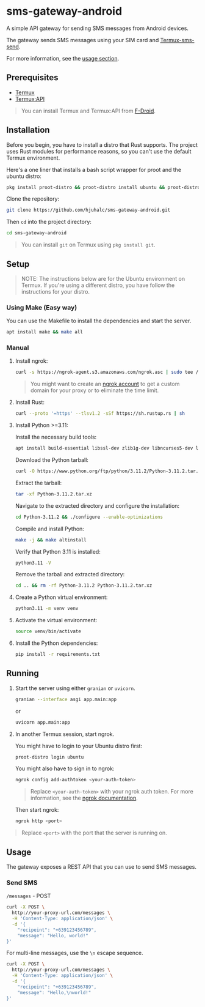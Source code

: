 # sms-gateway-android

A simple API gateway for sending SMS messages from Android devices.

The gateway sends SMS messages using your SIM card and [Termux-sms-send](https://wiki.termux.com/wiki/Termux-sms-send).

For more information, see the [usage section](#usage).

## Prerequisites

- [Termux](https://termux.com/)
- [Termux:API](https://wiki.termux.com/wiki/Termux:API)

> You can install Termux and Termux:API from [F-Droid](https://f-droid.org/en/).

## Installation

Before you begin, you have to install a distro that Rust supports. The project uses Rust modules for performance reasons, so you can't use the default Termux environment.

Here's a one liner that installs a bash script wrapper for proot and the ubuntu distro: 

```sh
pkg install proot-distro && proot-distro install ubuntu && proot-distro login ubuntu
```

Clone the repository:

```sh
git clone https://github.com/hjuhalc/sms-gateway-android.git
```

Then `cd` into the project directory:

```sh
cd sms-gateway-android
```

> You can install `git` on Termux using `pkg install git`.

## Setup

> NOTE: The instructions below are for the Ubuntu environment on Termux. If you're using a different distro, you have follow the instructions for your distro.

### Using Make (Easy way)

You can use the Makefile to install the dependencies and start the server.

```sh
apt install make && make all
```

### Manual

1. Install ngrok:

    ```sh
    curl -s https://ngrok-agent.s3.amazonaws.com/ngrok.asc | sudo tee /etc/apt/trusted.gpg.d/ngrok.asc >/dev/null && echo "deb https://ngrok-agent.s3.amazonaws.com buster main" | sudo tee /etc/apt/sources.list.d/ngrok.list && sudo apt update && sudo apt install ngrok
    ```

    > You might want to create an [ngrok account](https://dashboard.ngrok.com/signup) to get a custom domain for your proxy or to eliminate the time limit.

2. Install Rust:

    ```sh
    curl --proto '=https' --tlsv1.2 -sSf https://sh.rustup.rs | sh
    ```

3. Install Python >=3.11:

    Install the necessary build tools:
    ```sh
    apt install build-essential libssl-dev zlib1g-dev libncurses5-dev libncursesw5-dev libreadline-dev libsqlite3-dev libgdbm-dev libdb5.3-dev libbz2-dev libexpat1-dev liblzma-dev tk-dev libffi-dev openssl
    ```

    Download the Python tarball:
    ```sh
    curl -O https://www.python.org/ftp/python/3.11.2/Python-3.11.2.tar.xz
    ```

    Extract the tarball:
    ```sh
    tar -xf Python-3.11.2.tar.xz
    ```

    Navigate to the extracted directory and configure the installation:
    ```sh
    cd Python-3.11.2 && ./configure --enable-optimizations
    ```

    Compile and install Python:
    ```sh
    make -j && make altinstall
    ```

    Verify that Python 3.11 is installed:
    ```sh
    python3.11 -V
    ```

    Remove the tarball and extracted directory:
    ```sh
    cd .. && rm -rf Python-3.11.2 Python-3.11.2.tar.xz
    ```

4. Create a Python virtual environment:

    ```sh
    python3.11 -m venv venv
    ```

5. Activate the virtual environment:

    ```sh
    source venv/bin/activate
    ```

6. Install the Python dependencies:

    ```sh
    pip install -r requirements.txt
    ```

## Running

1. Start the server using either `granian` or `uvicorn`.

    ```sh
    granian --interface asgi app.main:app
    ```

    or

    ```sh
    uvicorn app.main:app
    ```

2. In another Termux session, start ngrok.

    You might have to login to your Ubuntu distro first:

    ```sh
    proot-distro login ubuntu
    ```

    You might also have to sign in to ngrok:

    ```sh
    ngrok config add-authtoken <your-auth-token>
    ```

    > Replace `<your-auth-token>` with your ngrok auth token. For more information, see the [ngrok documentation](https://dashboard.ngrok.com/get-started/setup).

    Then start ngrok:

    ```sh
    ngrok http <port>
    ```

> Replace `<port>` with the port that the server is running on.

## Usage

The gateway exposes a REST API that you can use to send SMS messages.

### Send SMS

`/messages` - POST

```sh
curl -X POST \
  http://your-proxy-url.com/messages \
  -H 'Content-Type: application/json' \
  -d '{
    "recipeint": "+639123456789",
    "message": "Hello, world!"
}'
```

For multi-line messages, use the `\n` escape sequence.

```sh
curl -X POST \
  http://your-proxy-url.com/messages \
  -H 'Content-Type: application/json' \
  -d '{
    "recipeint": "+639123456789",
    "message": "Hello,\nworld!"
}'
```
